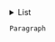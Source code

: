 <details><summary>List</summary><ul>
<li>List Item
<ul>
<li>Child List Item</li>
</ul>
</li>
</ul></details>
<pre><code>Paragraph
</code></pre>
